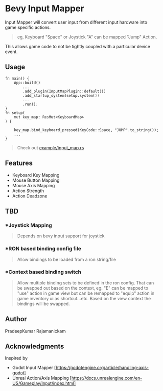 # Bevy Input Mapper
Input Mapper will convert user input from different input hardware into game specific actions.

>eg,
Keyboard "Space" or Joystick "A" can be mapped "Jump" Action.

This allows game code to not be tightly coupled with a particular device event.

## Usage
```
fn main() {
    App::build()
        ...
        .add_plugin(InputMapPlugin::default())
        .add_startup_system(setup.system())
        ...
        .run();
}
fn setup(
    mut key_map: ResMut<KeyboardMap>
) {

    key_map.bind_keyboard_pressed(KeyCode::Space, "JUMP".to_string());
    ...
}

```

> Check out [example/input_map.rs](https://github.com/PradeepKumarRajamanickam/bevy_input_map/blob/master/example/input_map.rs)

## Features
- Keyboard Key Mapping
- Mouse Button Mapping
- Mouse Axis Mapping
- Action Strength
- Action Deadzone

## TBD
### *Joystick Mapping
> Depends on bevy input support for joystick
### *RON based binding config file
>Allow bindings to be loaded from a ron string/file
### *Context based binding switch
>Allow multiple binding sets to be defined in the ron config. That can be swapped out based on the context, eg.
"E" can be mapped to "use" action in game view but
can be remapped to "equip" action in game inventory ui as shortcut...etc. Based on the view context the bindings will be swapped.

## Author
PradeepKumar Rajamanickam

## Acknowledgments
Inspired by 
- Godot Input Mapper
[https://godotengine.org/article/handling-axis-godot]
- Unreal Action/Axis Mapping
  [https://docs.unrealengine.com/en-US/Gameplay/Input/index.html]
